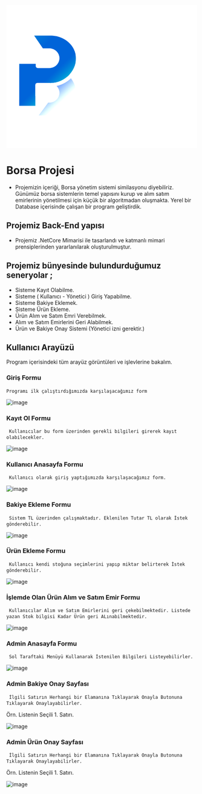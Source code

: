 
![github-small](https://github.com/Emrehan-Aydin/Borsa-projesi/blob/master/logo.png?raw=true)
# Borsa Projesi

* Projemizin içeriği, Borsa yönetim sistemi similasyonu diyebiliriz. Günümüz borsa sistemlerin temel yapısını kurup ve alım satım emirlerinin yönetilmesi için küçük bir algoritmadan oluşmakta.
Yerel bir Database içerisinde çalışan bir program geliştirdik.

## Projemiz Back-End yapısı 

 * Projemiz .NetCore Mimarisi ile tasarlandı ve katmanlı mimari prensiplerinden yararlanılarak oluşturulmuştur.

## Projemiz bünyesinde bulundurduğumuz seneryolar ;
* Sisteme Kayıt Olabilme.
* Sisteme ( Kullanıcı - Yönetici ) Giriş Yapabilme.
* Sisteme Bakiye Eklemek.
* Sisteme Ürün Ekleme.
* Ürün Alım ve Satım Emri Verebilmek.
* Alım ve Satım Emirlerini Geri Alabilmek.
* Ürün ve Bakiye Onay Sistemi (Yönetici izni gerektir.)

## Kullanıcı Arayüzü
   Program içerisindeki tüm arayüz görüntüleri ve işlevlerine bakalım.

  ### Giriş Formu
    Programı ilk çalıştırdığımızda karşılaşacağımız form

![image](https://user-images.githubusercontent.com/78824631/118274450-d2a11700-b4cd-11eb-9f80-63aadf1a912f.png)


  ### Kayıt Ol Formu
     Kullanıcılar bu form üzerinden gerekli bilgileri girerek kayıt olabilecekler. 

![image](https://user-images.githubusercontent.com/78824631/118274576-f82e2080-b4cd-11eb-8a28-551c85b98a67.png)

  ### Kullanıcı Anasayfa Formu
     Kullanıcı olarak giriş yaptığımızda karşılaşacağımız form.

![image](https://user-images.githubusercontent.com/78824631/122639303-c11ce180-d101-11eb-8702-a0a0e9d2bc82.png)

  ### Bakiye Ekleme Formu
     Sistem TL üzerinden çalışmaktadır. Eklenilen Tutar TL olarak İstek gönderebilir.

![image](https://user-images.githubusercontent.com/78824631/118274859-54914000-b4ce-11eb-87fb-c352bc28f6f5.png)

  ### Ürün Ekleme Formu
     Kullanıcı kendi stoğuna seçimlerini yapıp miktar belirterek İstek gönderebilir.

![image](https://user-images.githubusercontent.com/78824631/118274989-80acc100-b4ce-11eb-856e-f3684c9e4eed.png)

  ### İşlemde Olan Ürün Alım ve Satım Emir Formu
     Kullanıcılar Alım ve Satım Emirlerini geri çekebilmektedir. Listede yazan Stok bilgisi Kadar Ürün geri ALınabilmektedir.

![image](https://user-images.githubusercontent.com/78824631/118275459-1ba59b00-b4cf-11eb-8364-2876e5170c7c.png)

  ### Admin Anasayfa Formu
     Sol Taraftaki Menüyü Kullanarak İstenilen Bilgileri Listeyebilirler.

![image](https://user-images.githubusercontent.com/78824631/118275926-b900cf00-b4cf-11eb-8a56-a2bafc051df9.png)

  ### Admin Bakiye Onay Sayfası
     İlgili Satırın Herhangi bir Elamanına Tıklayarak Onayla Butonuna Tıklayarak Onaylayabilirler.
Örn. Listenin Seçili 1. Satırı.

![image](https://user-images.githubusercontent.com/78824631/118276543-725fa480-b4d0-11eb-9700-9dc00192fd01.png)

  ### Admin Ürün Onay Sayfası
     İlgili Satırın Herhangi bir Elamanına Tıklayarak Onayla Butonuna Tıklayarak Onaylayabilirler.
Örn. Listenin Seçili 1. Satırı.

![image](https://user-images.githubusercontent.com/78824631/118276922-e26e2a80-b4d0-11eb-9142-b63d827c2de8.png)
